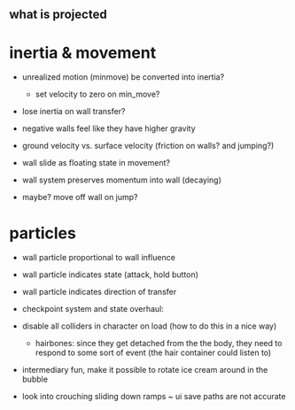 what is projected
---

# inertia & movement

- unrealized motion (minmove) be converted into inertia? 
  - set velocity to zero on min_move?
- lose inertia on wall transfer?
- negative walls feel like they have higher gravity

- ground velocity vs. surface velocity (friction on walls? and jumping?)
- wall slide as floating state in movement?
- wall system preserves momentum into wall (decaying)

- maybe? move off wall on jump?

# particles 

- wall particle proportional to wall influence
- wall particle indicates state (attack, hold button)
- wall particle indicates direction of transfer

- checkpoint system and state overhaul:
- disable all colliders in character on load (how to do this in a nice way)
  - hairbones: since they get detached from the the body, they need to respond to some sort of event (the hair container could listen to)
- intermediary fun, make it possible to rotate ice cream around in the bubble

- look into crouching sliding down ramps
~ ui save paths are not accurate